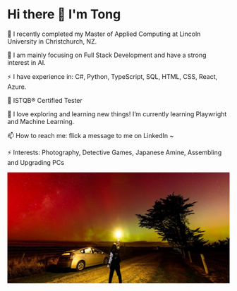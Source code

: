 # Hi there 👋 I'm Tong

🔭 I recently completed my Master of Applied Computing at Lincoln University in Christchurch, NZ.

🔧 I am mainly focusing on Full Stack Development and have a strong interest in AI.

⚡ I have experience in: C#, Python, TypeScript, SQL, HTML, CSS, React, Azure.

🔭 ISTQB® Certified Tester

🌱 I love exploring and learning new things! I’m currently learning Playwright and Machine Learning.

📫 How to reach me: flick a message to me on LinkedIn ~

⚡ Interests: Photography, Detective Games, Japanese Amine, Assembling and Upgrading PCs

![Tong's Picture](https://github.com/Tong-Ye-1159668/Tong-Ye-1159668/blob/main/Tong's%20picture.jpg?raw=true)
